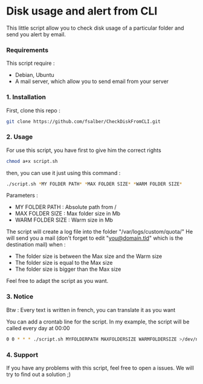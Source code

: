 # Disk usage and alert from CLI

This little script allow you to check disk usage of a particular folder and send you alert by email.

### Requirements 

This script require : 

- Debian, Ubuntu
- A mail server, which allow you to send email from your server

### 1. Installation

First, clone this repo :

```sh
git clone https://github.com/fsalber/CheckDiskFromCLI.git
```

### 2. Usage

For use this script, you have first to give him the correct rights

```sh
chmod a+x script.sh
```

then, you can use it just using this command : 

```sh
./script.sh *MY FOLDER PATH* *MAX FOLDER SIZE* *WARM FOLDER SIZE*
```

Parameters : 

- MY FOLDER PATH : Absolute path from /
- MAX FOLDER SIZE : Max folder size in Mb
- WARM FOLDER SIZE : Warm size in Mb

The script will create a log file into the folder "/var/logs/custom/quota/"
He will send you a mail (don't forget to edit "you@domain.tld" which is the destination mail) when : 

- The folder size is between the Max size and the Warm size
- The folder size is equal to the Max size
- The folder size is bigger than the Max size

Feel free to adapt the script as you want.

### 3. Notice

Btw : Every text is written in french, you can translate it as you want

You can add a crontab line for the script. 
In my example, the script will be called every day at 00:00

```sh
0 0 * * * ./script.sh MYFOLDERPATH MAXFOLDERSIZE WARMFOLDERSIZE >/dev/null 2>&1
```


### 4. Support

If you have any problems with this script, feel free to open a issues. We will try to find out a solution ;)